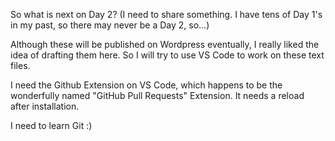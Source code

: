 So what is next on Day 2? (I need to share something. I have tens of Day 1's in my past, so there may never be a Day 2, so...)

Although these will be published on Wordpress eventually, I really liked the idea of drafting them here. So I will try to use VS Code to work on these text files. 

I need the Github Extension on VS Code, which happens to be the wonderfully named "GitHub Pull Requests" Extension. It needs a reload after installation.

I need to learn Git :)

